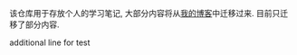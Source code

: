 该仓库用于存放个人的学习笔记, 大部分内容将从[我的博客](https://blog.csdn.net/jdbdh)中迁移过来. 目前只迁移了部分内容.

additional line for test
